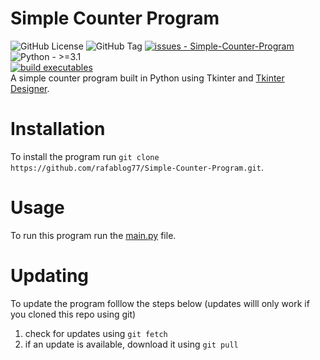# Simple Counter Program
![GitHub License](https://img.shields.io/github/license/rafablog77/Simple-Counter-Program?logo=gnu)
![GitHub Tag](https://img.shields.io/github/v/tag/rafablog77/Simple-Counter-Program)
[![issues - Simple-Counter-Program](https://img.shields.io/github/issues/rafablog77/Simple-Counter-Program)](https://github.com/rafablog77/Simple-Counter-Program/issues)
![Python - >=3.1](https://img.shields.io/badge/Python->=3.1-blue?logo=python&logoColor=white)  
[![build executables](https://github.com/rafablog77/Simple-Counter-Program/actions/workflows/build.yml/badge.svg?branch=main)](https://github.com/rafablog77/Simple-Counter-Program/actions/workflows/build.yml)  
A simple counter program built in Python using Tkinter and [Tkinter Designer](https://github.com/ParthJadhav/Tkinter-Designer).
# Installation
To install the program run `git clone https://github.com/rafablog77/Simple-Counter-Program.git`.
# Usage
To run this program run the [main.py](/main.py) file.
# Updating
To update the program folllow the steps below (updates willl only work if you cloned this repo using git)
1. check for updates using `git fetch`
2. if an update is available, download it using `git pull`
